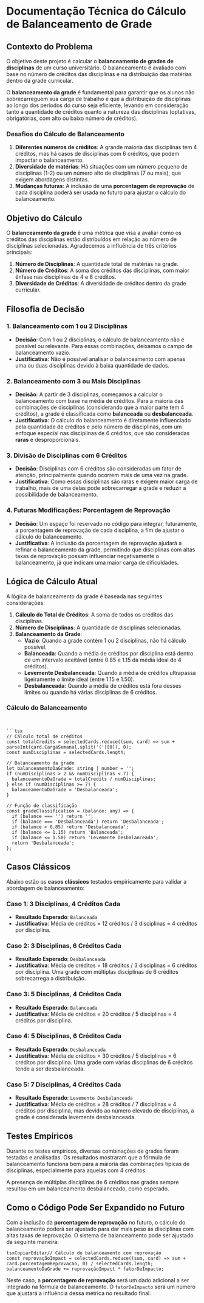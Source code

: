 # Documentação Técnica do Cálculo de Balanceamento de Grade

## Contexto do Problema

O objetivo deste projeto é calcular o **balanceamento de grades de disciplinas** de um curso universitário. O balanceamento é avaliado com base no número de créditos das disciplinas e na distribuição das matérias dentro da grade curricular.

O **balanceamento da grade** é fundamental para garantir que os alunos não sobrecarreguem sua carga de trabalho e que a distribuição de disciplinas ao longo dos períodos do curso seja eficiente, levando em consideração tanto a quantidade de créditos quanto a natureza das disciplinas (optativas, obrigatórias, com alto ou baixo número de créditos).

### Desafios do Cálculo de Balanceamento

1. **Diferentes números de créditos**: A grande maioria das disciplinas tem 4 créditos, mas há casos de disciplinas com 6 créditos, que podem impactar o balanceamento.
2. **Diversidade de matérias**: Há situações com um número pequeno de disciplinas (1-2) ou um número alto de disciplinas (7 ou mais), que exigem abordagens distintas.
3. **Mudanças futuras**: A inclusão de uma **porcentagem de reprovação** de cada disciplina poderá ser usada no futuro para ajustar o cálculo do balanceamento.

## Objetivo do Cálculo

O **balanceamento da grade** é uma métrica que visa a avaliar como os créditos das disciplinas estão distribuídos em relação ao número de disciplinas selecionadas. Agradecemos a influência de três critérios principais:

1. **Número de Disciplinas**: A quantidade total de matérias na grade.
2. **Número de Créditos**: A soma dos créditos das disciplinas, com maior ênfase nas disciplinas de 4 e 6 créditos.
3. **Diversidade de Créditos**: A diversidade de créditos dentro da grade curricular.

## Filosofia de Decisão

### 1. Balanceamento com 1 ou 2 Disciplinas
- **Decisão**: Com 1 ou 2 disciplinas, o cálculo de balanceamento não é possível ou relevante. Para essas combinações, deixamos o campo de balanceamento vazio.
- **Justificativa**: Não é possível analisar o balanceamento com apenas uma ou duas disciplinas devido à baixa quantidade de dados.

### 2. Balanceamento com 3 ou Mais Disciplinas
- **Decisão**: A partir de 3 disciplinas, começamos a calcular o balanceamento com base na média de créditos. Para a maioria das combinações de disciplinas (considerando que a maior parte tem 4 créditos), a grade é classificada como **balanceada** ou **desbalanceada**.
- **Justificativa**: O cálculo do balanceamento é diretamente influenciado pela quantidade de créditos e pelo número de disciplinas, com um enfoque especial nas disciplinas de 6 créditos, que são consideradas **raras** e desproporcionais.

### 3. Divisão de Disciplinas com 6 Créditos
- **Decisão**: Disciplinas com 6 créditos são consideradas um fator de atenção, principalmente quando ocorrem mais de uma vez na grade.
- **Justificativa**: Como essas disciplinas são raras e exigem maior carga de trabalho, mais de uma delas pode sobrecarregar a grade e reduzir a possibilidade de balanceamento.

### 4. Futuras Modificações: Porcentagem de Reprovação
- **Decisão**: Um espaço foi reservado no código para integrar, futuramente, a porcentagem de reprovação de cada disciplina, a fim de ajustar o cálculo do balanceamento. 
- **Justificativa**: A inclusão da porcentagem de reprovação ajudará a refinar o balanceamento da grade, permitindo que disciplinas com altas taxas de reprovação possam influenciar negativamente o balanceamento, já que indicam uma maior carga de dificuldades.

## Lógica de Cálculo Atual

A lógica de balanceamento da grade é baseada nas seguintes considerações:

1. **Cálculo do Total de Créditos**: A soma de todos os créditos das disciplinas.
2. **Número de Disciplinas**: A quantidade de disciplinas selecionadas.
3. **Balanceamento da Grade**:
    - **Vazio**: Quando a grade contém 1 ou 2 disciplinas, não há cálculo possível.
    - **Balanceada**: Quando a média de créditos por disciplina está dentro de um intervalo aceitável (entre 0.85 e 1.15 da média ideal de 4 créditos).
    - **Levemente Desbalanceada**: Quando a média de créditos ultrapassa ligeiramente o limite ideal (entre 1.15 e 1.50).
    - **Desbalanceada**: Quando a média de créditos está fora desses limites ou quando há várias disciplinas de 6 créditos.

### Cálculo do Balanceamento

```


```tsx
// Cálculo total de créditos
const totalCredits = selectedCards.reduce((sum, card) => sum + parseInt(card.CargaSemanal.split('(')[0]), 0);
const numDisciplinas = selectedCards.length;

// Balanceamento da grade
let balanceamentoDaGrade: string | number = '';
if (numDisciplinas > 2 && numDisciplinas < 7) {
  balanceamentoDaGrade = totalCredits / numDisciplinas;
} else if (numDisciplinas >= 7) {
  balanceamentoDaGrade = 'Desbalanceada';
}

// Função de classificação
const gradeClassification = (balance: any) => {
  if (balance === '') return '';  
  if (balance === 'Desbalanceada') return 'Desbalanceada';
  if (balance < 0.85) return 'Desbalanceada';
  if (balance <= 1.15) return 'Balanceada';
  if (balance <= 1.50) return 'Levemente Desbalanceada';
  return 'Desbalanceada';
};
```

## Casos Clássicos

Abaixo estão os **casos clássicos** testados empiricamente para validar a abordagem de balanceamento:

### Caso 1: **3 Disciplinas, 4 Créditos Cada**

- **Resultado Esperado**: `Balanceada`
- **Justificativa**: Média de créditos = 12 créditos / 3 disciplinas = 4 créditos por disciplina.

### Caso 2: **3 Disciplinas, 6 Créditos Cada**

- **Resultado Esperado**: `Desbalanceada`
- **Justificativa**: Média de créditos = 18 créditos / 3 disciplinas = 6 créditos por disciplina. Uma grade com múltiplas disciplinas de 6 créditos sobrecarrega a distribuição.

### Caso 3: **5 Disciplinas, 4 Créditos Cada**

- **Resultado Esperado**: `Balanceada`
- **Justificativa**: Média de créditos = 20 créditos / 5 disciplinas = 4 créditos por disciplina.

### Caso 4: **5 Disciplinas, 6 Créditos Cada**

- **Resultado Esperado**: `Desbalanceada`
- **Justificativa**: Média de créditos = 30 créditos / 5 disciplinas = 6 créditos por disciplina. Uma grade com várias disciplinas de 6 créditos tende a ser desbalanceada.

### Caso 5: **7 Disciplinas, 4 Créditos Cada**

- **Resultado Esperado**: `Levemente Desbalanceada`
- **Justificativa**: Média de créditos = 28 créditos / 7 disciplinas = 4 créditos por disciplina, mas devido ao número elevado de disciplinas, a grade é considerada levemente desbalanceada.

## Testes Empíricos

Durante os testes empíricos, diversas combinações de grades foram testadas e analisadas. Os resultados mostraram que a fórmula de balanceamento funciona bem para a maioria das combinações típicas de disciplinas, especialmente para aquelas com 4 créditos.

A presença de múltiplas disciplinas de 6 créditos nas grades sempre resultou em um balanceamento desbalanceado, como esperado.

## Como o Código Pode Ser Expandido no Futuro

Com a inclusão da **porcentagem de reprovação** no futuro, o cálculo do balanceamento poderá ser ajustado para dar mais peso às disciplinas com altas taxas de reprovação. O sistema de balanceamento pode ser ajustado da seguinte maneira:

```
tsxCopiarEditar// Cálculo do balanceamento com reprovação
const reprovaçãoImpact = selectedCards.reduce((sum, card) => sum + card.porcentagemReprovacao, 0) / selectedCards.length;
balanceamentoDaGrade += reprovaçãoImpact * fatorDeImpacto;
```

Neste caso, a **porcentagem de reprovação** será um dado adicional a ser integrado na fórmula de balanceamento. O `fatorDeImpacto` será um número que ajustará a influência dessa métrica no resultado final.